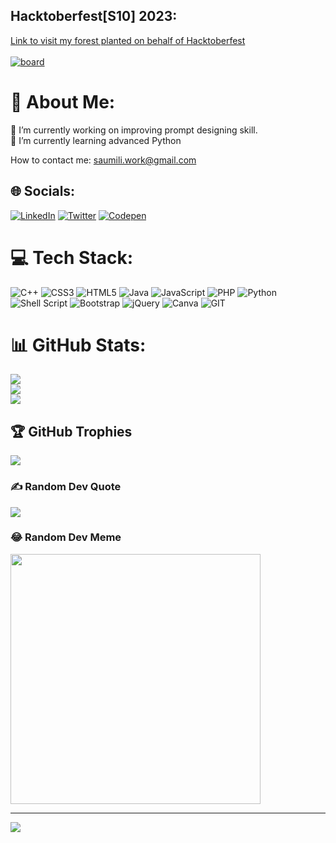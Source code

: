 ## Hacktoberfest[S10] 2023:
[Link to visit my forest planted on behalf of Hacktoberfest](https://tree-nation.com/trees/view/5267987) <br><br>
[![board](https://github.com/aumii01codes/aumii01codes/assets/116259393/5f6926eb-29ca-4cd8-9795-7576c2c4dd2e)](https://www.holopin.io/@aumii01codes#)


# 💫 About Me:
🔭 I’m currently working on improving prompt designing skill.<br>
🌱 I’m currently learning advanced Python<br>
<!--⚡ Fun fact: <br> -->
How to contact me: saumili.work@gmail.com


## 🌐 Socials:
[![LinkedIn](https://img.shields.io/badge/LinkedIn-%230077B5.svg?logo=linkedin&logoColor=white)](https://www.linkedin.com/in/saumilidutta/) [![Twitter](https://img.shields.io/badge/Twitter-%231DA1F2.svg?logo=Twitter&logoColor=white)](https://twitter.com/aumii9139) [![Codepen](https://img.shields.io/badge/Codepen-000000?style=for-the-badge&logo=codepen&logoColor=white)](https://codepen.io/aumii_coder) 


# 💻 Tech Stack:
![C++](https://img.shields.io/badge/c++-%2300599C.svg?style=flat&logo=c%2B%2B&logoColor=white) ![CSS3](https://img.shields.io/badge/css3-%231572B6.svg?style=flat&logo=css3&logoColor=white) ![HTML5](https://img.shields.io/badge/html5-%23E34F26.svg?style=flat&logo=html5&logoColor=white) ![Java](https://img.shields.io/badge/java-%23ED8B00.svg?style=flat&logo=java&logoColor=white) ![JavaScript](https://img.shields.io/badge/javascript-%23323330.svg?style=flat&logo=javascript&logoColor=%23F7DF1E) ![PHP](https://img.shields.io/badge/php-%23777BB4.svg?style=flat&logo=php&logoColor=white) ![Python](https://img.shields.io/badge/python-3670A0?style=flat&logo=python&logoColor=ffdd54) ![Shell Script](https://img.shields.io/badge/shell_script-%23121011.svg?style=flat&logo=gnu-bash&logoColor=white) ![Bootstrap](https://img.shields.io/badge/bootstrap-%23563D7C.svg?style=flat&logo=bootstrap&logoColor=white) ![jQuery](https://img.shields.io/badge/jquery-%230769AD.svg?style=flat&logo=jquery&logoColor=white) ![Canva](https://img.shields.io/badge/Canva-%2300C4CC.svg?style=flat&logo=Canva&logoColor=white) ![GIT](https://img.shields.io/badge/Git-fc6d26?style=flat&logo=git&logoColor=white)


# 📊 GitHub Stats:
![](https://github-readme-stats.vercel.app/api?username=aumii01codes&theme=dark&hide_border=false&include_all_commits=false&count_private=false)<br/>
![](https://github-readme-streak-stats.herokuapp.com/?user=aumii01codes&theme=dark&hide_border=false)<br/>
![](https://github-readme-stats.vercel.app/api/top-langs/?username=aumii01codes&theme=dark&hide_border=false&include_all_commits=false&count_private=false&layout=compact)


## 🏆 GitHub Trophies
![](https://github-profile-trophy.vercel.app/?username=aumii01codes&theme=onedark&no-frame=false&no-bg=false&margin-w=4)


### ✍️ Random Dev Quote
![](https://quotes-github-readme.vercel.app/api?type=horizontal&theme=gruvbox)


### 😂 Random Dev Meme
<img src='https://randommeme-five.vercel.app/' style="height: 400px;"/>


---
[![](https://visitcount.itsvg.in/api?id=aumii01codes&icon=3&color=7)](https://visitcount.itsvg.in)

